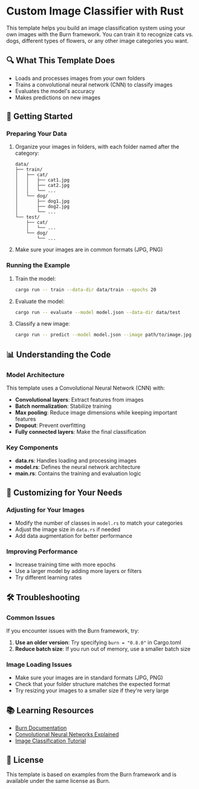 # Custom Image Classifier with Rust

This template helps you build an image classification system using your own images with the Burn framework. You can train it to recognize cats vs. dogs, different types of flowers, or any other image categories you want.

## 🔍 What This Template Does

- Loads and processes images from your own folders
- Trains a convolutional neural network (CNN) to classify images
- Evaluates the model's accuracy
- Makes predictions on new images

## 🚀 Getting Started

### Preparing Your Data

1. Organize your images in folders, with each folder named after the category:
   ```
   data/
   ├── train/
   │   ├── cat/
   │   │   ├── cat1.jpg
   │   │   ├── cat2.jpg
   │   │   └── ...
   │   └── dog/
   │       ├── dog1.jpg
   │       ├── dog2.jpg
   │       └── ...
   └── test/
       ├── cat/
       │   └── ...
       └── dog/
           └── ...
   ```

2. Make sure your images are in common formats (JPG, PNG)

### Running the Example

1. Train the model:
   ```bash
   cargo run -- train --data-dir data/train --epochs 20
   ```

2. Evaluate the model:
   ```bash
   cargo run -- evaluate --model model.json --data-dir data/test
   ```

3. Classify a new image:
   ```bash
   cargo run -- predict --model model.json --image path/to/image.jpg
   ```

## 📊 Understanding the Code

### Model Architecture

This template uses a Convolutional Neural Network (CNN) with:

- **Convolutional layers**: Extract features from images
- **Batch normalization**: Stabilize training
- **Max pooling**: Reduce image dimensions while keeping important features
- **Dropout**: Prevent overfitting
- **Fully connected layers**: Make the final classification

### Key Components

- **data.rs**: Handles loading and processing images
- **model.rs**: Defines the neural network architecture
- **main.rs**: Contains the training and evaluation logic

## 🔧 Customizing for Your Needs

### Adjusting for Your Images

- Modify the number of classes in `model.rs` to match your categories
- Adjust the image size in `data.rs` if needed
- Add data augmentation for better performance

### Improving Performance

- Increase training time with more epochs
- Use a larger model by adding more layers or filters
- Try different learning rates

## 🛠️ Troubleshooting

### Common Issues

If you encounter issues with the Burn framework, try:

1. **Use an older version**: Try specifying `burn = "0.8.0"` in Cargo.toml
2. **Reduce batch size**: If you run out of memory, use a smaller batch size

### Image Loading Issues

- Make sure your images are in standard formats (JPG, PNG)
- Check that your folder structure matches the expected format
- Try resizing your images to a smaller size if they're very large

## 📚 Learning Resources

- [Burn Documentation](https://burn.dev/)
- [Convolutional Neural Networks Explained](https://cs231n.github.io/convolutional-networks/)
- [Image Classification Tutorial](https://www.tensorflow.org/tutorials/images/classification)

## 📝 License

This template is based on examples from the Burn framework and is available under the same license as Burn.
